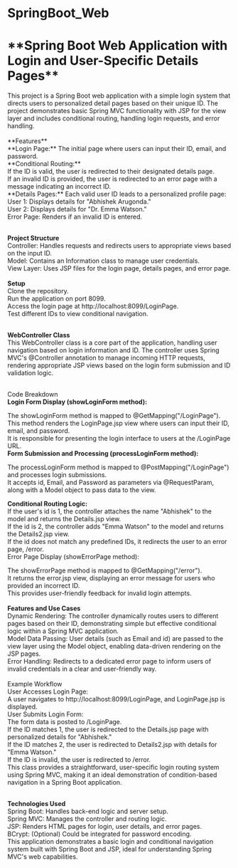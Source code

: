 # SpringBoot_Web
<h1>**Spring Boot Web Application with Login and User-Specific Details Pages**</h1>
This project is a Spring Boot web application with a simple login system that directs users to personalized detail pages based on their unique ID. The project demonstrates basic Spring MVC functionality with JSP for the view layer and includes conditional routing, handling login requests, and error handling.<br><br>
**Features**<br>
**Login Page:** The initial page where users can input their ID, email, and password.<br>
**Conditional Routing:**<br>
If the ID is valid, the user is redirected to their designated details page.<br>
If an invalid ID is provided, the user is redirected to an error page with a message indicating an incorrect ID.<br>
**Details Pages:** Each valid user ID leads to a personalized profile page:<br>
User 1: Displays details for "Abhishek Arugonda."<br>
User 2: Displays details for "Dr. Emma Watson."<br>
Error Page: Renders if an invalid ID is entered.<br><br>

**Project Structure**<br>
Controller: Handles requests and redirects users to appropriate views based on the input ID.<br>
Model: Contains an Information class to manage user credentials.<br>
View Layer: Uses JSP files for the login page, details pages, and error page.<br><br>
**Setup**<br>
Clone the repository.<br>
Run the application on port 8099.<br>
Access the login page at http://localhost:8099/LoginPage.<br>
Test different IDs to view conditional navigation.<br><br>

**WebController Class**<br>
This WebController class is a core part of the application, handling user navigation based on login information and ID. The controller uses Spring MVC's @Controller annotation to manage incoming HTTP requests, rendering appropriate JSP views based on the login form submission and ID validation logic.<br><br>

Code Breakdown<br>
**Login Form Display (showLoginForm method):**<br>

The showLoginForm method is mapped to @GetMapping("/LoginPage").<br>
This method renders the LoginPage.jsp view where users can input their ID, email, and password.<br>
It is responsible for presenting the login interface to users at the /LoginPage URL.<br>
**Form Submission and Processing (processLoginForm method):**<br>

The processLoginForm method is mapped to @PostMapping("/LoginPage") and processes login submissions.<br>
It accepts id, Email, and Password as parameters via @RequestParam, along with a Model object to pass data to the view.<br>

**Conditional Routing Logic:**<br>
If the user's id is 1, the controller attaches the name "Abhishek" to the model and returns the Details.jsp view.<br>
If the id is 2, the controller adds "Emma Watson" to the model and returns the Details2.jsp view.<br>
If the id does not match any predefined IDs, it redirects the user to an error page, /error.<br>
Error Page Display (showErrorPage method):<br>

The showErrorPage method is mapped to @GetMapping("/error").<br>
It returns the error.jsp view, displaying an error message for users who provided an incorrect ID.<br>
This provides user-friendly feedback for invalid login attempts.<br><br>
**Features and Use Cases**<br>
Dynamic Rendering: The controller dynamically routes users to different pages based on their ID, demonstrating simple but effective conditional logic within a Spring MVC application.<br>
Model Data Passing: User details (such as Email and id) are passed to the view layer using the Model object, enabling data-driven rendering on the JSP pages.<br>
Error Handling: Redirects to a dedicated error page to inform users of invalid credentials in a clear and user-friendly way.<br><br>
Example Workflow<br>
User Accesses Login Page:<br>
A user navigates to http://localhost:8099/LoginPage, and LoginPage.jsp is displayed.<br>
User Submits Login Form:<br>
The form data is posted to /LoginPage.<br>
If the ID matches 1, the user is redirected to the Details.jsp page with personalized details for "Abhishek."<br>
If the ID matches 2, the user is redirected to Details2.jsp with details for "Emma Watson."<br>
If the ID is invalid, the user is redirected to /error.<br>
This class provides a straightforward, user-specific login routing system using Spring MVC, making it an ideal demonstration of condition-based navigation in a Spring Boot application.<br><br>

**Technologies Used**<br>
Spring Boot: Handles back-end logic and server setup.<br>
Spring MVC: Manages the controller and routing logic.<br>
JSP: Renders HTML pages for login, user details, and error pages.<br>
BCrypt: (Optional) Could be integrated for password encoding.<br>
This application demonstrates a basic login and conditional navigation system built with Spring Boot and JSP, ideal for understanding Spring MVC's web capabilities.
